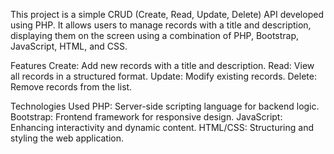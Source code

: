 This project is a simple CRUD (Create, Read, Update, Delete) API developed using PHP. It allows users to manage records with a title and description, displaying them on the screen using a combination of PHP, Bootstrap, JavaScript, HTML, and CSS.

Features
Create: Add new records with a title and description.
Read: View all records in a structured format.
Update: Modify existing records.
Delete: Remove records from the list.


Technologies Used
PHP: Server-side scripting language for backend logic.
Bootstrap: Frontend framework for responsive design.
JavaScript: Enhancing interactivity and dynamic content.
HTML/CSS: Structuring and styling the web application.
